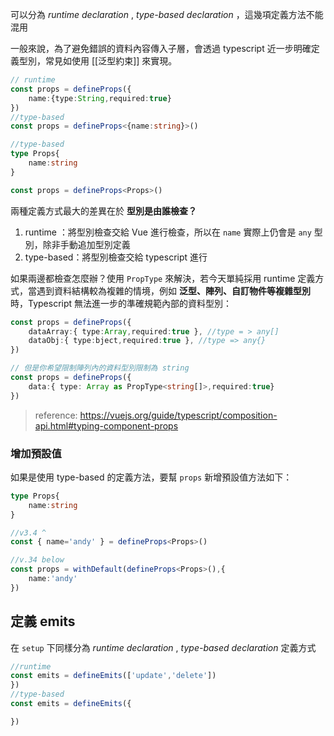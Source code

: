 
可以分為 *runtime declaration* , *type-based declaration* ，這幾項定義方法不能混用

一般來說，為了避免錯誤的資料內容傳入子層，會透過 typescript 近一步明確定義型別，常見如使用 [[泛型約束]] 來實現。

```ts
// runtime
const props = defineProps({
	name:{type:String,required:true} 
})
//type-based
const props = defineProps<{name:string}>()

//type-based
type Props{
	name:string
}

const props = defineProps<Props>()

```

兩種定義方式最大的差異在於 **型別是由誰檢查？** 
1. runtime ：將型別檢查交給 Vue 進行檢查，所以在 `name` 實際上仍會是 `any` 型別，除非手動追加型別定義
2. type-based：將型別檢查交給 typescript 進行

如果兩邊都檢查怎麼辦？使用 `PropType` 來解決，若今天單純採用 runtime 定義方式，當遇到資料結構較為複雜的情境，例如 **泛型、陣列、自訂物件等複雜型別**時，Typescript 無法進一步的準確規範內部的資料型別：

```ts
const props = defineProps({
	dataArray:{ type:Array,required:true }, //type = > any[]
	dataObj:{ type:bject,required:true }, //type => any{}
})

// 但是你希望限制陣列內的資料型別限制為 string
const props = defineProps({
	data:{ type: Array as PropType<string[]>,required:true}
})
```

> reference: https://vuejs.org/guide/typescript/composition-api.html#typing-component-props

### 增加預設值

如果是使用 type-based 的定義方法，要幫 `props`  新增預設值方法如下：

```ts
type Props{
	name:string
}

//v3.4 ^ 
const { name='andy' } = defineProps<Props>()

//v.34 below
const props = withDefault(defineProps<Props>(),{
	name:'andy'
})
```

## 定義 emits 
在 `setup` 下同樣分為 *runtime declaration* , *type-based declaration* 定義方式

```ts
//runtime
const emits = defineEmits(['update','delete'])
})
//type-based
const emits = defineEmits({

})


```
